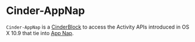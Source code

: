 # Cinder-AppNap
`Cinder-AppNap` is a [CinderBlock](http://libcinder.org/) to access the Activity APIs introduced in OS X 10.9 that tie into [App Nap](http://www.apple.com/osx/advanced-technologies/).
